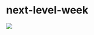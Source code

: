 # next-level-week
![](https://github.com/mmont17/next-level-week/blob/master/public/assets/Readme/readmeEcoleta.gif)

